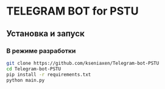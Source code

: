 # TELEGRAM BOT for PSTU


## Установка и запуск

### В режиме разработки
```bash
git clone https://github.com/kseniaxen/Telegram-bot-PSTU
cd Telegram-bot-PSTU
pip install -r requirements.txt
python main.py